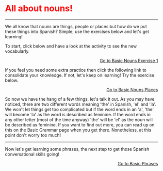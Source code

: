 <h1 style="color:red;"> All about nouns! </h1>
<hr> 
<p> We all know that nouns are things, people or places but how do we put these things into Spanish? Simple, use the exercises below and let's get learning! </p>

  <p> To start, click below and have a look at the activity to see the new vocabularly. </p> 
  
  <p>
  <a style="float:right;" href="Nouns1.html" class="btn2"> Go to Basic Nouns Exercise 1</a>
  </p> 
  <div style="clear:both;"> </div>
  
  <p> If you feel you need some extra practice then click the following link to consolidate your knowledge. If not, let's keep on learning! Try the exercise below. 
  
  <p>
  <a style="float:right;" href="Nouns2.html" class="btn2"> Go to Basic Nouns Places</a>
  </p> 
  <div style="clear:both;"> </div>

<p> So now we have the hang of a few things, let's talk it out. As you may have noticed, there are two different words meaning 'the' in Spanish, 'el' and 'la'. We won't let things get too complicated but if the word ends in an 'a', 'the' will become 'la' as the word is described as feminine. If the word ends in any other letter (most of the time anyway) 'the' will be 'el' as the noun will be described as feminine. If you want to find out more, you can read up on this on the Basic Grammar page when you get there. Nonetheless, at this point don't worry too much! </p>
 <hr>
 <p> Now let's get learning some phrases, the next step to get those Spanish conversational skills going! </p> 
 
 <p>
  <a style="float:right;" href="BasicPhrases.html" class="btn2"> Go to Basic Phrases</a>
  </p> 
  <div style="clear:both;"> </div>
